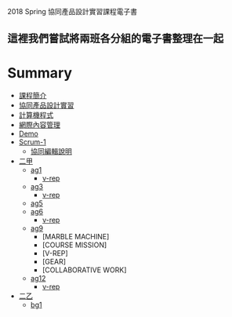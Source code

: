 
2018 Spring 協同產品設計實習課程電子書

這裡我們嘗試將兩班各分組的電子書整理在一起
----
# Summary

* [課程簡介](README.md)
* [協同產品設計實習](cd.md)
* [計算機程式](cp.md)
* [網際內容管理](wcms.md)
* [Demo](demo.md)
* [Scrum-1](scrum1/readme.md)
    * [協同編輯說明](scrum1/collaboration.md)
* [二甲](2a_readme.md)
    * [ag1](ag1/readme.md)
        * [v-rep](ag1/v-rep/readme.md)
    * [ag3](ag3/readme.md)
        * [v-rep](ag3/v-rep/readme.md)
    * [ag5](ag5/readme.md)
    * [ag6](ag6/readme.md)
        * [v-rep](ag6/v-rep/readme.md)
    * [ag9](ag9/readme.md)
      * [MARBLE MACHINE]
      * [COURSE MISSION]
      * [V-REP]
      * [GEAR]
      * [COLLABORATIVE WORK]
    * [ag12](ag12/readme.md)
      * [v-rep](ag12/v-rep/readme.md)
* [二乙](2b_readme.md)
    * [bg1](bg1/readme.md)
